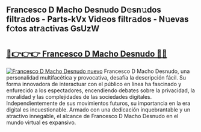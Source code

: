 ## Francesco D Macho Desnudo D𝚎sn𝚞dos filtr𝚊dos - Parts-kVx Vid𝚎os filtr𝚊dos - N𝚞evas f𝚘tos atr𝚊ctivas GsUzW

# <h2><a href="http://mb9b45.tromn.icu/?c=Francesco+D+Macho+Desnudo">🔗👉👉👉 Francesco D Macho Desnudo 🔗🔗</a></h2>

[![Francesco D Macho Desnudo nuevo](https://i.imgur.com/pEAQMta.gif)](http://mb9b45.tromn.icu/?c=Francesco+D+Macho+Desnudo)
Francesco D Macho Desnudo, una personalidad multifacética y provocativa, desafía la descripción fácil. Su forma innovadora de interactuar con el público en línea ha fascinado y enfurecido a los espectadores, encendiendo debates sobre la privacidad, la moralidad y las complejidades de las sociedades digitales. Independientemente de sus movimientos futuros, su importancia en la era digital es incuestionable. Armado con una dedicación inquebrantable y un atractivo innegable, el alcance de Francesco D Macho Desnudo en el mundo virtual es expansivo.
